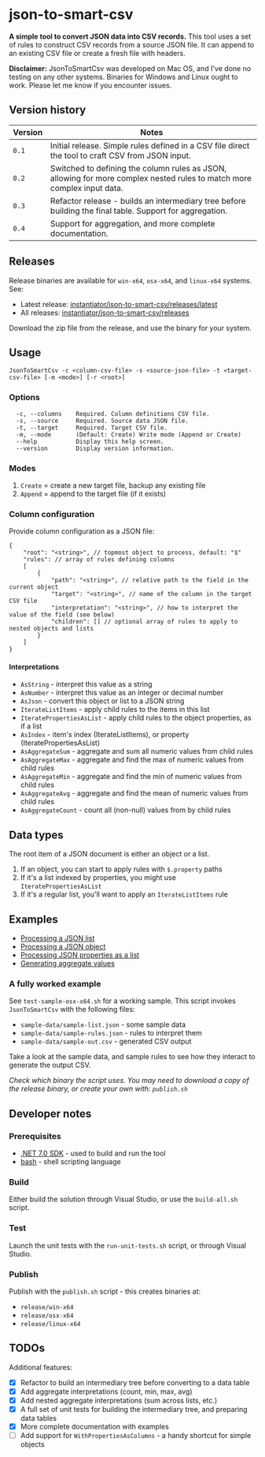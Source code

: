 # json-to-smart-csv

**A simple tool to convert JSON data into CSV records.** This tool uses a set of rules to construct CSV records from a source JSON file. It can append to an existing CSV file or create a fresh file with headers.

**Disclaimer:** JsonToSmartCsv was developed on Mac OS, and I've done no testing on any other systems. Binaries for Windows and Linux ought to work. Please let me know if you encounter issues.

## Version history

| Version | Notes |
|-|-|
| `0.1` | Initial release. Simple rules defined in a CSV file direct the tool to craft CSV from JSON input. |
| `0.2` | Switched to defining the column rules as JSON, allowing for more complex nested rules to match more complex input data. |
| `0.3` | Refactor release - builds an intermediary tree before building the final table. Support for aggregation. |
| `0.4` | Support for aggregation, and more complete documentation. |

## Releases

Release binaries are available for `win-x64`, `osx-x64`, and `linux-x64` systems. See:

* Latest release: [instantiator/json-to-smart-csv/releases/latest](https://github.com/instantiator/json-to-smart-csv/releases/latest)
* All releases: [instantiator/json-to-smart-csv/releases](https://github.com/instantiator/json-to-smart-csv/releases)

Download the zip file from the release, and use the binary for your system.

## Usage

```text
JsonToSmartCsv -c <column-csv-file> -s <source-json-file> -t <target-csv-file> [-m <mode>] [-r <root>]
```

### Options

```text
  -c, --columns    Required. Column definitions CSV file.
  -s, --source     Required. Source data JSON file.
  -t, --target     Required. Target CSV file.
  -m, --mode       (Default: Create) Write mode (Append or Create)
  --help           Display this help screen.
  --version        Display version information.
```

### Modes

1. `Create` = create a new target file, backup any existing file
2. `Append` = append to the target file (if it exists)

### Column configuration

Provide column configuration as a JSON file:

```jsonc
{
    "root": "<string>", // topmost object to process, default: "$"
    "rules": // array of rules defining columns
    [
        {
            "path": "<string>", // relative path to the field in the current object
            "target": "<string>", // name of the column in the target CSV file
            "interpretation": "<string>", // how to interpret the value of the field (see below)
            "children": [] // optional array of rules to apply to nested objects and lists
        }
    ]
}
```

#### Interpretations

* `AsString` - interpret this value as a string
* `AsNumber` - interpret this value as an integer or decimal number
* `AsJson` - convert this object or list to a JSON string
* `IterateListItems` - apply child rules to the items in this list
* `IteratePropertiesAsList` - apply child rules to the object properties, as if a list
* `AsIndex` - item's index (IterateListItems), or property (IteratePropertiesAsList)
* `AsAggregateSum` - aggregate and sum all numeric values from child rules
* `AsAggregateMax` - aggregate and find the max of numeric values from child rules
* `AsAggregateMin` - aggregate and find the min of numeric values from child rules
* `AsAggregateAvg` - aggregate and find the mean of numeric values from child rules
* `AsAggregateCount` - count all (non-null) values from by child rules

## Data types

The root item of a JSON document is either an object or a list.

1. If an object, you can start to apply rules with `$.property` paths
2. If it's a list indexed by properties, you might use `IteratePropertiesAsList`
3. If it's a regular list, you'll want to apply an `IterateListItems` rule

## Examples

* [Processing a JSON list](docs/example-json-list.md)
* [Processing a JSON object](docs/example-json-object.md)
* [Processing JSON properties as a list](docs/example-json-props.md)
* [Generating aggregate values](docs/example-aggregation.md)

### A fully worked example

See `test-sample-osx-x64.sh` for a working sample. This script invokes `JsonToSmartCsv` with the following files:

* `sample-data/sample-list.json` - some sample data
* `sample-data/sample-rules.json` - rules to interpret them
* `sample-data/sample-out.csv` - generated CSV output

Take a look at the sample data, and sample rules to see how they interact to generate the output CSV.

_Check which binary the script uses. You may need to download a copy of the release binary, or create your own with: `publish.sh`_

## Developer notes

### Prerequisites

* [.NET 7.0 SDK](https://dotnet.microsoft.com/en-us/download) - used to build and run the tool
* [bash](https://www.gnu.org/software/bash/) - shell scripting language

### Build

Either build the solution through Visual Studio, or use the `build-all.sh` script.

### Test

Launch the unit tests with the `run-unit-tests.sh` script, or through Visual Studio.

### Publish

Publish with the `publish.sh` script - this creates binaries at:

* `release/win-x64`
* `release/osx-x64`
* `release/linux-x64`

## TODOs

Additional features:

- [x] Refactor to build an intermediary tree before converting to a data table
- [x] Add aggregate interpretations (count, min, max, avg)
- [x] Add nested aggregate interpretations (sum across lists, etc.)
- [x] A full set of unit tests for building the intermediary tree, and preparing data tables
- [x] More complete documentation with examples
- [ ] Add support for `WithPropertiesAsColumns` - a handy shortcut for simple objects
